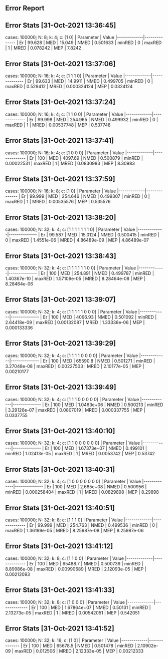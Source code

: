 ## Error Report


## Error Stats [31-Oct-2021 13:36:45] 
cases: 100000; N: 8; k: 4; c: [1 0]
| Parameter   | Value
|-------------|--------------
| Er          | 99.628 
| MED         | 15.049 
| NMED        | 0.501633 
| minRED      | 0 
| maxRED      | 1 
| MRED        | 0.078242 
| MEP         | 7.8242 

## Error Stats [31-Oct-2021 13:37:06] 
cases: 100000; N: 16; k: 4; c: [1 1 1 0]
| Parameter   | Value
|-------------|--------------
| Er          | 99.633 
| MED         | 14.9911 
| NMED        | 0.499705 
| minRED      | 0 
| maxRED      | 0.529412 
| MRED        | 0.000324124 
| MEP         | 0.0324124 

## Error Stats [31-Oct-2021 13:37:24] 
cases: 100000; N: 16; k: 4; c: [1 1 0 0]
| Parameter   | Value
|-------------|--------------
| Er          | 99.998 
| MED         | 254.965 
| NMED        | 0.499932 
| minRED      | 0 
| maxRED      | 1 
| MRED        | 0.00537748 
| MEP         | 0.537748 

## Error Stats [31-Oct-2021 13:37:41] 
cases: 100000; N: 16; k: 4; c: [1 0 0 0]
| Parameter   | Value
|-------------|--------------
| Er          | 100 
| MED         | 4097.69 
| NMED        | 0.500879 
| minRED      | 0.00022531 
| maxRED      | 1 
| MRED        | 0.0830983 
| MEP         | 8.30983 

## Error Stats [31-Oct-2021 13:37:59] 
cases: 100000; N: 16; k: 8; c: [1 0]
| Parameter   | Value
|-------------|--------------
| Er          | 99.999 
| MED         | 254.646 
| NMED        | 0.499307 
| minRED      | 0 
| maxRED      | 1 
| MRED        | 0.00535576 
| MEP         | 0.535576 

## Error Stats [31-Oct-2021 13:38:20] 
cases: 100000; N: 32; k: 4; c: [1 1 1 1 1 1 1 0]
| Parameter   | Value
|-------------|--------------
| Er          | 99.587 
| MED         | 15.0124 
| NMED        | 0.500415 
| minRED      | 0 
| maxRED      | 1.4551e-06 
| MRED        | 4.86489e-09 
| MEP         | 4.86489e-07 

## Error Stats [31-Oct-2021 13:38:43] 
cases: 100000; N: 32; k: 4; c: [1 1 1 1 1 1 0 0]
| Parameter   | Value
|-------------|--------------
| Er          | 100 
| MED         | 254.891 
| NMED        | 0.499787 
| minRED      | 1.40367e-10 
| maxRED      | 1.57109e-05 
| MRED        | 8.28464e-08 
| MEP         | 8.28464e-06 

## Error Stats [31-Oct-2021 13:39:07] 
cases: 100000; N: 32; k: 4; c: [1 1 1 1 1 0 0 0]
| Parameter   | Value
|-------------|--------------
| Er          | 100 
| MED         | 4096.93 
| NMED        | 0.501092 
| minRED      | 2.64418e-09 
| maxRED      | 0.00132087 
| MRED        | 1.33336e-06 
| MEP         | 0.000133336 

## Error Stats [31-Oct-2021 13:39:29] 
cases: 100000; N: 32; k: 4; c: [1 1 1 1 0 0 0 0]
| Parameter   | Value
|-------------|--------------
| Er          | 100 
| MED         | 65590.8 
| NMED        | 0.501271 
| minRED      | 3.27048e-08 
| maxRED      | 0.00227503 
| MRED        | 2.10177e-05 
| MEP         | 0.00210177 

## Error Stats [31-Oct-2021 13:39:49] 
cases: 100000; N: 32; k: 4; c: [1 1 1 0 0 0 0 0]
| Parameter   | Value
|-------------|--------------
| Er          | 100 
| MED         | 1.0463e+06 
| NMED        | 0.500213 
| minRED      | 3.29126e-07 
| maxRED      | 0.0807019 
| MRED        | 0.000337755 
| MEP         | 0.0337755 

## Error Stats [31-Oct-2021 13:40:10] 
cases: 100000; N: 32; k: 4; c: [1 1 0 0 0 0 0 0]
| Parameter   | Value
|-------------|--------------
| Er          | 100 
| MED         | 1.67373e+07 
| NMED        | 0.499101 
| minRED      | 1.02413e-05 
| maxRED      | 1 
| MRED        | 0.0053742 
| MEP         | 0.53742 

## Error Stats [31-Oct-2021 13:40:31] 
cases: 100000; N: 32; k: 4; c: [1 0 0 0 0 0 0 0]
| Parameter   | Value
|-------------|--------------
| Er          | 100 
| MED         | 2.685e+08 
| NMED        | 0.500956 
| minRED      | 0.000258404 
| maxRED      | 1 
| MRED        | 0.0829898 
| MEP         | 8.29898 

## Error Stats [31-Oct-2021 13:40:51] 
cases: 100000; N: 32; k: 8; c: [1 1 1 0]
| Parameter   | Value
|-------------|--------------
| Er          | 99.999 
| MED         | 254.763 
| NMED        | 0.499536 
| minRED      | 0 
| maxRED      | 1.36199e-05 
| MRED        | 8.25987e-08 
| MEP         | 8.25987e-06 

## Error Stats [31-Oct-2021 13:41:12] 
cases: 100000; N: 32; k: 8; c: [1 1 0 0]
| Parameter   | Value
|-------------|--------------
| Er          | 100 
| MED         | 65488.7 
| NMED        | 0.500739 
| minRED      | 8.89986e-08 
| maxRED      | 0.00990689 
| MRED        | 2.12093e-05 
| MEP         | 0.00212093 

## Error Stats [31-Oct-2021 13:41:33] 
cases: 100000; N: 32; k: 8; c: [1 0 0 0]
| Parameter   | Value
|-------------|--------------
| Er          | 100 
| MED         | 1.67864e+07 
| NMED        | 0.50131 
| minRED      | 2.13273e-05 
| maxRED      | 1 
| MRED        | 0.00542051 
| MEP         | 0.542051 

## Error Stats [31-Oct-2021 13:41:52] 
cases: 100000; N: 32; k: 16; c: [1 0]
| Parameter   | Value
|-------------|--------------
| Er          | 100 
| MED         | 65678.5 
| NMED        | 0.501478 
| minRED      | 2.10902e-09 
| maxRED      | 0.012506 
| MRED        | 2.12333e-05 
| MEP         | 0.00212333 
